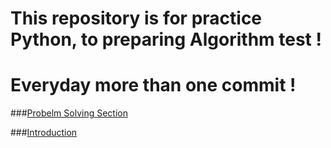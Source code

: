 # This repository is for practice Python, to preparing Algorithm test ! 

# Everyday more than one commit ! 

###[Probelm Solving Section](Problem_Solving)


###[Introduction](introduction)
